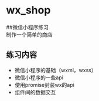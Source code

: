 # wx_shop

##微信小程序练习   
制作一个简单的商店   
   
## 练习内容   
 * 微信小程序的基础（wxml，wxss）
 * 微信小程序的一些api
 * 使用promise封装wx的api
 * 组件间的数据交互
